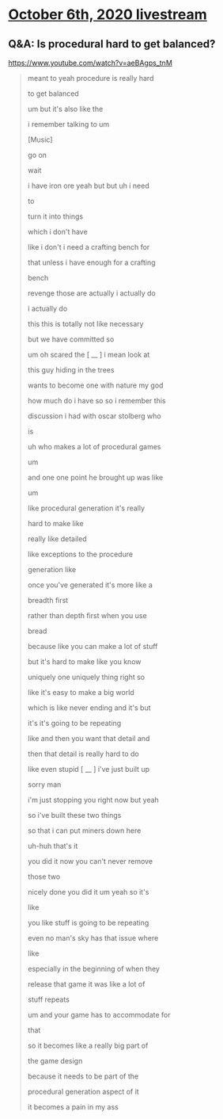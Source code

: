 # [October 6th, 2020 livestream](../2020-10-06.md)
## Q&A: Is procedural hard to get balanced?
https://www.youtube.com/watch?v=aeBAgps_tnM
> meant to yeah procedure is really hard
> 
> to get balanced
> 
> um but it's also like the
> 
> i remember talking to um
> 
> [Music]
> 
> go on
> 
> wait
> 
> i have iron ore yeah but but uh i need
> 
> to
> 
> turn it into things
> 
> which i don't have
> 
> like i don't i need a crafting bench for
> 
> that unless i have enough for a crafting
> 
> bench
> 
> revenge those are actually i actually do
> 
> i actually do
> 
> this this is totally not like necessary
> 
> but we have committed so
> 
> um oh scared the [ __ ] i mean look at
> 
> this guy hiding in the trees
> 
> wants to become one with nature my god
> 
> how much do i have so so i remember this
> 
> discussion i had with oscar stolberg who
> 
> is
> 
> uh who makes a lot of procedural games
> 
> um
> 
> and one one point he brought up was like
> 
> um
> 
> like procedural generation it's really
> 
> hard to make like
> 
> really like detailed
> 
> like exceptions to the procedure
> 
> generation like
> 
> once you've generated it's more like a
> 
> breadth first
> 
> rather than depth first when you use
> 
> bread
> 
> because like you can make a lot of stuff
> 
> but it's hard to make like you know
> 
> uniquely one uniquely thing right so
> 
> like it's easy to make a big world
> 
> which is like never ending and it's but
> 
> it's it's going to be repeating
> 
> like and then you want that detail and
> 
> then that detail is really hard to do
> 
> like even stupid [ __ ] i've just built up
> 
> sorry man
> 
> i'm just stopping you right now but yeah
> 
> so i've built these two things
> 
> so that i can put miners down here
> 
> uh-huh that's it
> 
> you did it now you can't never remove
> 
> those two
> 
> nicely done you did it um yeah so it's
> 
> like
> 
> you like stuff is going to be repeating
> 
> even no man's sky has that issue where
> 
> like
> 
> especially in the beginning of when they
> 
> release that game it was like a lot of
> 
> stuff repeats
> 
> um and your game has to accommodate for
> 
> that
> 
> so it becomes like a really big part of
> 
> the game design
> 
> because it needs to be part of the
> 
> procedural generation aspect of it
> 
> it becomes a pain in my ass
> 
